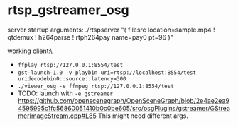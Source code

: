 # rtsp_gstreamer_osg

server startup arguments:
./rtspserver "( filesrc location=sample.mp4 ! qtdemux ! h264parse ! rtph264pay name=pay0 pt=96 )"

working client:\
- `ffplay rtsp://127.0.0.1:8554/test`
- `gst-launch-1.0 -v playbin uri=rtsp://localhost:8554/test uridecodebin0::source::latency=300`
- `./viewer_osg -e ffmpeg rtsp://127.0.0.1:8554/test`
- TODO: launch with `-e gstreamer`\
https://github.com/openscenegraph/OpenSceneGraph/blob/2e4ae2ea94595995c1fc56860051410b0c0be605/src/osgPlugins/gstreamer/GStreamerImageStream.cpp#L85
This might need different args.
